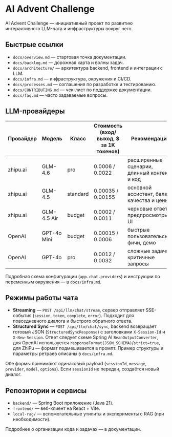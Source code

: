 # AI Advent Challenge

AI Advent Challenge — инициативный проект по развитию интерактивного LLM-чата и инфраструктуры вокруг него.

## Быстрые ссылки
- `docs/overview.md` — стартовая точка документации.
- `docs/backlog.md` — дорожная карта и волны задач.
- `docs/architecture/` — архитектура backend, frontend и интеграции с LLM.
- `docs/infra.md` — инфраструктура, окружения и CI/CD.
- `docs/processes.md` — соглашения по разработке и тестированию.
- `docs/CONTRIBUTING.md` — чек-лист по поддержке документации.
- `docs/faq.md` — часто задаваемые вопросы.

## LLM-провайдеры

| Провайдер  | Модель        | Класс    | Стоимость (вход/выход, $ за 1K токенов) | Рекомендации |
|------------|---------------|----------|------------------------------------------|--------------|
| zhipu.ai   | GLM-4.6       | pro      | 0.0006 / 0.0022                          | расширенные сценарии, длинный контекст и код |
| zhipu.ai   | GLM-4.5       | standard | 0.00035 / 0.00155                        | основной ассистент, баланс качества и цены |
| zhipu.ai   | GLM-4.5 Air   | budget   | 0.0002 / 0.0011                          | черновые ответы, предпросмотры UI |
| OpenAI     | GPT-4o Mini   | budget   | 0.00015 / 0.0006                         | быстрые пользовательские фичи, демо |
| OpenAI     | GPT-4o        | pro      | 0.0012 / 0.0032                          | сложные задачи, критичные запросы |

Подробная схема конфигурации (`app.chat.providers`) и инструкции по переменным окружения — в `docs/infra.md`.

## Режимы работы чата

- **Streaming** — `POST /api/llm/chat/stream`, сервер отправляет SSE-события (`session`, `token`, `complete`, `error`). Подходит для повседневного диалога и быстрого обратного ответа.
- **Structured Sync** — `POST /api/llm/chat/sync`, backend возвращает готовый JSON (`StructuredSyncResponse`) с заголовками `X-Session-Id` и `X-New-Session`. Ответ следует схеме Spring AI `BeanOutputConverter`, для OpenAI используется `responseFormat(JSON_SCHEMA)`/`strict=true`, для ZhiPu — формат подмешивается в промпт. Пример структуры и параметры ретраев описаны в `docs/infra.md`.

Обе формы принимают одинаковый payload (`sessionId`, `message`, `provider`, `model`, `options`). Если `sessionId` не передан, создаётся новый диалог.

## Репозитории и сервисы
- `backend/` — Spring Boot приложение (Java 21).
- `frontend/` — веб-клиент на React + Vite.
- `local-rag/` — вспомогательные утилиты и эксперименты с RAG (при необходимости).

Подробнее о организации кода и задачах — в документации.
